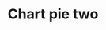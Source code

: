 ---
title: Chart pie two
tags: ["chart", "pie", "two", "statistics", "data", "analytics", "visualization", "segments"]
icon: chart-pie-two
svg: '<svg xmlns="http://www.w3.org/2000/svg" width="24" height="24" fill="none" viewBox="0 0 24 24" stroke-width="1.5" stroke-linecap="round" stroke-linejoin="round" stroke="currentColor"><path d="M12 3a9 9 0 1 0 6.364 15.364M12 3a9 9 0 0 1 6.364 15.364M12 3v9l6.364 6.364"/></svg>'
---